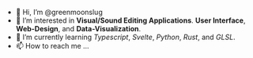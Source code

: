 - 👋 Hi, I’m @greenmoonslug
- 👀 I’m interested in **Visual/Sound Editing Applications**. **User Interface**, **Web-Design**, and **Data-Visualization**.
- 🌱 I’m currently learning *Typescript*, *Svelte*, *Python*, *Rust*, and *GLSL*.
- 📫 How to reach me ...

<!---
greenmoonslug/greenmoonslug is a ✨ special ✨ repository because its `README.md` (this file) appears on your GitHub profile.
You can click the Preview link to take a look at your changes.
--->
